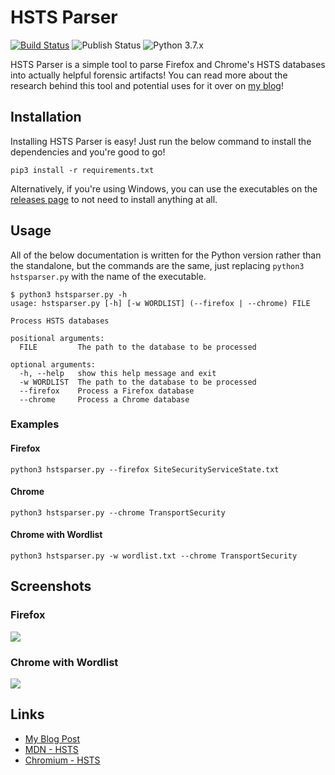 # HSTS Parser

[![Build Status](https://thebeanogamer.visualstudio.com/HSTSparser/_apis/build/status/HSTSparser?branchName=master)](https://thebeanogamer.visualstudio.com/HSTSparser/_build/latest?definitionId=2&branchName=master) ![Publish Status](https://thebeanogamer.vsrm.visualstudio.com/_apis/public/Release/badge/f24623e9-719d-4c7f-b194-3be7917a22bf/1/1) ![Python 3.7.x](https://img.shields.io/badge/python-3.7.x-yellow.svg) 

HSTS Parser is a simple tool to parse Firefox and Chrome's HSTS databases into actually helpful forensic artifacts! You can read more about the research behind this tool and potential uses for it over on [my blog](https://blog.daniel-milnes.uk/hsts-for-forensics-you-can-run-but-you-cant)!

## Installation

Installing HSTS Parser is easy! Just run the below command to install the dependencies and you're good to go!

```shell
pip3 install -r requirements.txt
```

Alternatively, if you're using Windows, you can use the executables on the [releases page](https://github.com/thebeanogamer/hstsparser/releases/latest) to not need to install anything at all.

## Usage

All of the below documentation is written for the Python version rather than the standalone, but the commands are the same, just replacing `python3 hstsparser.py` with the name of the executable.

```shell
$ python3 hstsparser.py -h
usage: hstsparser.py [-h] [-w WORDLIST] (--firefox | --chrome) FILE

Process HSTS databases

positional arguments:
  FILE         The path to the database to be processed

optional arguments:
  -h, --help   show this help message and exit
  -w WORDLIST  The path to the database to be processed
  --firefox    Process a Firefox database
  --chrome     Process a Chrome database
```

### Examples
#### Firefox

```shell
python3 hstsparser.py --firefox SiteSecurityServiceState.txt
```

#### Chrome

```shell
python3 hstsparser.py --chrome TransportSecurity
```

#### Chrome with Wordlist

```shell
python3 hstsparser.py -w wordlist.txt --chrome TransportSecurity
```

## Screenshots

### Firefox

![](https://blog.daniel-milnes.uk/content/images/2019/11/image-3.png)

### Chrome with Wordlist

![](https://blog.daniel-milnes.uk/content/images/2019/11/image-4.png)

## Links

- [My Blog Post](https://blog.daniel-milnes.uk/hsts-for-forensics-you-can-run-but-you-cant)
- [MDN - HSTS](https://developer.mozilla.org/en-US/docs/Web/HTTP/Headers/Strict-Transport-Security)
- [Chromium - HSTS](https://www.chromium.org/sts)
